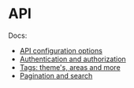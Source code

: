 # API

Docs:
- [API configuration options](./config.md)
- [Authentication and authorization](./auth.md)
- [Tags: theme's, areas and more](./tags.md)
- [Pagination and search](./pagination-and-search.md)
